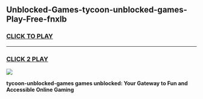 
## Unblocked-Games-tycoon-unblocked-games-Play-Free-fnxlb
<h3>
<a href="https://premium76.site?title=tycoon-unblocked-games&ref=15A">CLICK TO PLAY</a></h3>
<hr>

<h3>
<a href="https://premium76.site?title=tycoon-unblocked-games&ref=15A">CLICK 2 PLAY</a>
  
</h3>

<a href="https://premium76.site?title=tycoon-unblocked-games&ref=15A"><img src="https://clearcache.store/games.png"></a>


**tycoon-unblocked-games games unblocked: Your Gateway to Fun and Accessible Online Gaming**
